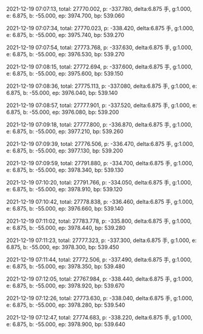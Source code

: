 2021-12-19 07:07:13, total: 27770.002, p: -337.780, delta:6.875 手, g:1.000, e: 6.875, b: -55.000, ep: 3974.700, bp: 539.060

2021-12-19 07:07:34, total: 27770.023, p: -338.420, delta:6.875 手, g:1.000, e: 6.875, b: -55.000, ep: 3975.740, bp: 539.270

2021-12-19 07:07:54, total: 27773.768, p: -337.630, delta:6.875 手, g:1.000, e: 6.875, b: -55.000, ep: 3976.530, bp: 539.270

2021-12-19 07:08:15, total: 27772.694, p: -337.600, delta:6.875 手, g:1.000, e: 6.875, b: -55.000, ep: 3975.600, bp: 539.150

2021-12-19 07:08:36, total: 27775.113, p: -337.080, delta:6.875 手, g:1.000, e: 6.875, b: -55.000, ep: 3976.040, bp: 539.140

2021-12-19 07:08:57, total: 27777.901, p: -337.520, delta:6.875 手, g:1.000, e: 6.875, b: -55.000, ep: 3976.080, bp: 539.200

2021-12-19 07:09:18, total: 27777.800, p: -336.870, delta:6.875 手, g:1.000, e: 6.875, b: -55.000, ep: 3977.210, bp: 539.260

2021-12-19 07:09:39, total: 27776.506, p: -336.470, delta:6.875 手, g:1.000, e: 6.875, b: -55.000, ep: 3977.130, bp: 539.200

2021-12-19 07:09:59, total: 27791.880, p: -334.700, delta:6.875 手, g:1.000, e: 6.875, b: -55.000, ep: 3978.340, bp: 539.130

2021-12-19 07:10:20, total: 27791.766, p: -334.050, delta:6.875 手, g:1.000, e: 6.875, b: -55.000, ep: 3978.910, bp: 539.120

2021-12-19 07:10:42, total: 27778.838, p: -336.460, delta:6.875 手, g:1.000, e: 6.875, b: -55.000, ep: 3976.660, bp: 539.140

2021-12-19 07:11:02, total: 27783.778, p: -335.800, delta:6.875 手, g:1.000, e: 6.875, b: -55.000, ep: 3978.440, bp: 539.280

2021-12-19 07:11:23, total: 27777.323, p: -337.300, delta:6.875 手, g:1.000, e: 6.875, b: -55.000, ep: 3978.300, bp: 539.450

2021-12-19 07:11:44, total: 27772.506, p: -337.490, delta:6.875 手, g:1.000, e: 6.875, b: -55.000, ep: 3978.350, bp: 539.480

2021-12-19 07:12:05, total: 27767.984, p: -338.440, delta:6.875 手, g:1.000, e: 6.875, b: -55.000, ep: 3978.920, bp: 539.670

2021-12-19 07:12:26, total: 27773.630, p: -338.040, delta:6.875 手, g:1.000, e: 6.875, b: -55.000, ep: 3978.280, bp: 539.540

2021-12-19 07:12:47, total: 27774.683, p: -338.220, delta:6.875 手, g:1.000, e: 6.875, b: -55.000, ep: 3978.900, bp: 539.640